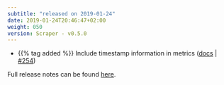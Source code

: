 ```yaml
---
subtitle: "released on 2019-01-24"
date: 2019-01-24T20:46:47+02:00
weight: 050
version: Scraper - v0.5.0
---
```


- {{% tag added %}} Include timestamp information in metrics ([docs](https://promitor.io/configuration/v0.x/#scraping)
 | [#254](https://github.com/tomkerkhove/promitor/issues/254))

Full release notes can be found [here](https://github.com/tomkerkhove/promitor/releases/tag/0.5.0).

